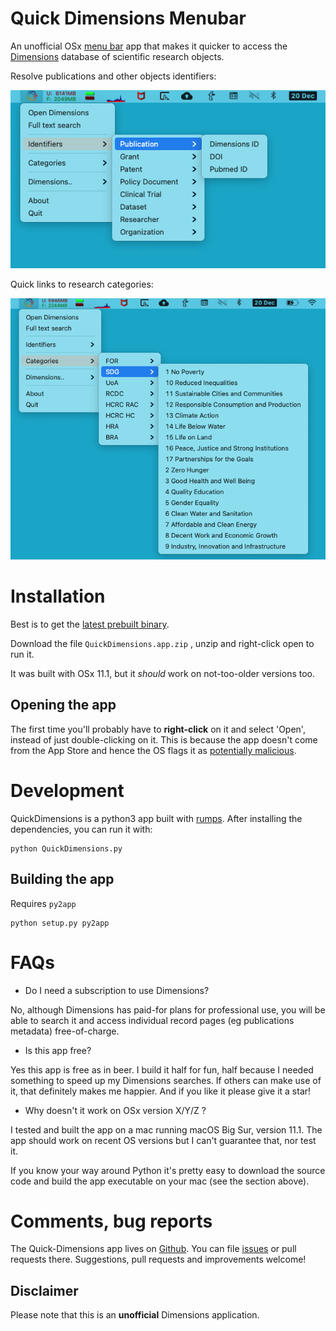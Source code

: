 
# Quick Dimensions Menubar

An unofficial OSx [menu bar](https://support.apple.com/en-gb/guide/mac-help/mchlp1446/mac) app that makes it quicker to access the [Dimensions](https://app.dimensions.ai/discover/publication) database of scientific research objects. 

Resolve publications and other objects identifiers:

![screenshot](https://raw.githubusercontent.com/lambdamusic/quick-dimensions-menubar/master/img/screenshot1.png)

Quick links to research categories:

![screenshot](https://raw.githubusercontent.com/lambdamusic/quick-dimensions-menubar/master/img/screenshot2.png)


# Installation

Best is to get the [latest prebuilt binary](https://github.com/lambdamusic/quick-dimensions-menubar/releases). 

Download the file `QuickDimensions.app.zip` , unzip and right-click open to run it. 

It was built with OSx 11.1, but it *should* work on not-too-older versions too.  

## Opening the app

The first time you'll probably have to **right-click** on it and select 'Open', instead of just double-clicking on it. This is because the app doesn't come from the App Store and hence the OS flags it as [potentially malicious](https://www.cultofmac.com/672576/cant-launch-your-apps-on-macos-catalina-heres-the-fix/). 


# Development 

QuickDimensions is a python3 app built with [rumps](https://rumps.readthedocs.io/en/latest/). After installing the dependencies, you can run it with: 

```
python QuickDimensions.py
```

## Building the app

Requires `py2app`

```
python setup.py py2app
```

# FAQs

* Do I need a subscription to use Dimensions? 

No, although Dimensions has paid-for plans for professional use, you will be able to search it and access individual record pages (eg publications metadata) free-of-charge. 

* Is this app free? 

Yes this app is free as in beer. I build it half for fun, half because I needed something to speed up my Dimensions searches.
If others can make use of it, that definitely makes me happier. And if you like it please give it a star!

* Why doesn't it work on OSx version X/Y/Z ? 

I tested and built the app on a mac running macOS Big Sur, version 11.1. The app should work on recent OS versions but I can't guarantee that, nor test it. 

If you know your way around Python it's pretty easy to download the source code and build the app executable on your mac (see the section above).


# Comments, bug reports

The Quick-Dimensions app lives on [Github](https://github.com/lambdamusic/quick-dimensions-menubar). You can file [issues]([issues](https://github.com/lambdamusic/quick-dimensions-menubar/issues/new)) or pull requests there. Suggestions, pull requests and improvements welcome!


## Disclaimer

Please note that this is an **unofficial** Dimensions application. 







